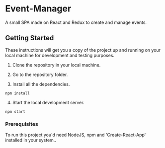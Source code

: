 # Event-Manager

A small SPA made on React and Redux to create and manage events.

## Getting Started

These instructions will get you a copy of the project up and running on your local machine for development and testing purposes.

1) Clone the repository in your local machine.

2) Go to the repository folder.

3) Install all the dependencies.

```
npm install
```

4) Start the local development server.

```
npm start
```

### Prerequisites

To run this project you'd need NodeJS, npm and 'Create-React-App' installed in your system..
